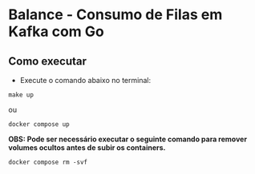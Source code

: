 # Balance - Consumo de Filas em Kafka com Go

## Como executar

- Execute o comando abaixo no terminal:

`make up`

ou

`docker compose up`

**OBS: Pode ser necessário executar o seguinte comando para remover volumes ocultos antes de subir os containers.**

`docker compose rm -svf`